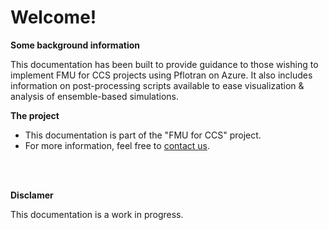 # Welcome!

**Some background information**

This documentation has been built to provide guidance to those wishing to implement FMU for CCS projects using Pflotran on Azure. It also includes information on post-processing scripts available to ease visualization & analysis of ensemble-based simulations. 


**The project**

- This documentation is part of the "FMU for CCS" project.
- For more information, feel free to [contact us](emailto:fmmo@equinor.com). 
<br />
<br />

**Disclamer**

This documentation is a work in progress.

